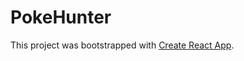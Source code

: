 # PokeHunter


This project was bootstrapped with [Create React App](https://github.com/facebook/create-react-app).
